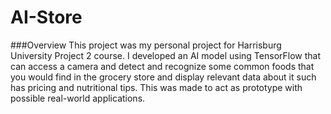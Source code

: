 # AI-Store
###Overview
This project was my personal project for Harrisburg University Project 2 course. I developed an AI model using TensorFlow that can access a camera and detect and recognize some common foods that you would find in the grocery store and display relevant data about it such has pricing and nutritional tips. This was made to act as prototype with possible real-world applications.
